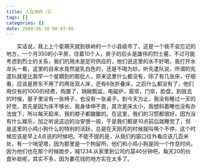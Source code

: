 ```yaml
---
title: 人在铁岭（1）
tags: []
categories: []
date: 2008-06-30 08:03:00 
---
```



&emsp;&emsp;实话说，我上上个星期天就到铁岭的一个小县级市了，这是一个我不会忘记的地方，一个月350的小平房，住着10个人，房子的后头是雄伟的烈士墓，不过可能考虑到烈士的关系，我们的用水是定时供应的，他们说这里的水不好喝，我打开水龙头一看，这里的自来水竟然是乳白色的，还是不喝为妙。听先遣队说，所谓的先遣队就是比我早一个星期到的那批人，原来这里什么都没有，除了有几张床，仔细看，应该是房东不用了的两张双人床，还有6张折叠床，之后什么都没有了，他们用仅有的1000的经费，购置了，锅碗瓢盆，电磁炉，窗帘，门帘，脸盘，到我去的时候，屋子里没有一张椅子，也没有一张桌子。到今天为止，我没有睡过一天的好觉，首先是因为床不够长，我身体伸不直，其次是床太小，我想斜着睡也没有办法放下，所以每天起来，我的脖子都酸酸的。在这里，我们的习惯都很好，因为没有什么娱乐，加之听说这边的治安很一般，于是我们都是10点前后就睡觉了，但是这里的小鸡小狗什么的特别的活跃，总是在天刚亮的时候就叫唤个不停，这个时候应该是早上4点说的时候吧。不能不提的是，从我们的窗口往外看应该几百米处，有一个哨望塔，因为那里是一个拘留所，他们和小鸡小狗是同一个作息时间，因为他们也在那个时候跑步，喊1234.从家里到公司约莫40分钟吧，每天20的伙食补助呢，其实不多，因为要花钱的地方实在太多了。